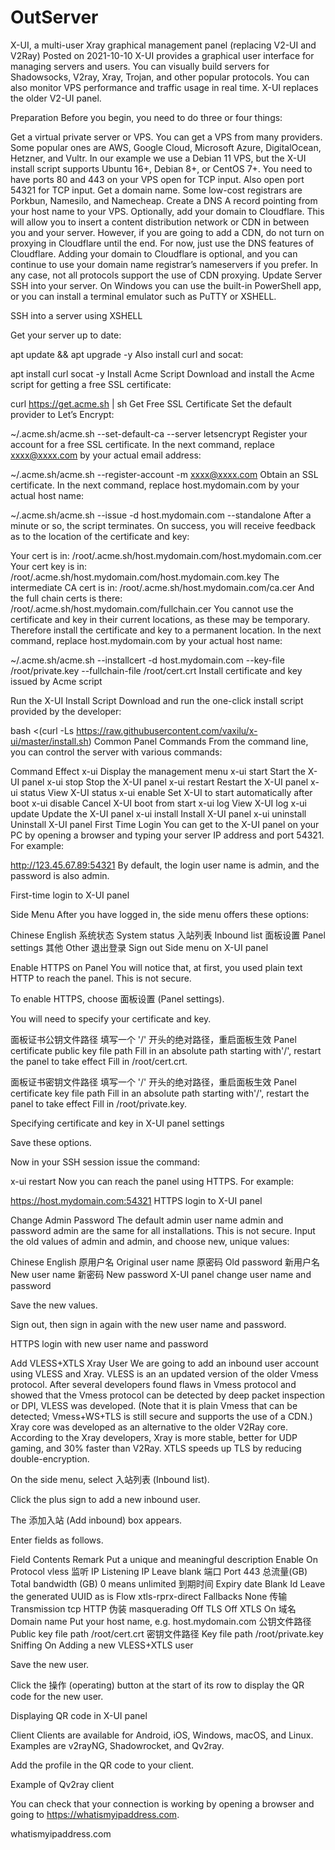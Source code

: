 # OutServer
X-UI, a multi-user Xray graphical management panel (replacing V2-UI and V2Ray)
 Posted on 2021-10-10
X-UI provides a graphical user interface for managing servers and users. You can visually build servers for Shadowsocks, V2ray, Xray, Trojan, and other popular protocols. You can also monitor VPS performance and traffic usage in real time. X-UI replaces the older V2-UI panel.

Preparation
Before you begin, you need to do three or four things:

Get a virtual private server or VPS. You can get a VPS from many providers. Some popular ones are AWS, Google Cloud, Microsoft Azure, DigitalOcean, Hetzner, and Vultr. In our example we use a Debian 11 VPS, but the X-UI install script supports Ubuntu 16+, Debian 8+, or CentOS 7+. You need to have ports 80 and 443 on your VPS open for TCP input. Also open port 54321 for TCP input.
Get a domain name. Some low-cost registrars are Porkbun, Namesilo, and Namecheap.
Create a DNS A record pointing from your host name to your VPS.
Optionally, add your domain to Cloudflare. This will allow you to insert a content distribution network or CDN in between you and your server. However, if you are going to add a CDN, do not turn on proxying in Cloudflare until the end. For now, just use the DNS features of Cloudflare. Adding your domain to Cloudflare is optional, and you can continue to use your domain name registrar’s nameservers if you prefer. In any case, not all protocols support the use of CDN proxying.
Update Server
SSH into your server. On Windows you can use the built-in PowerShell app, or you can install a terminal emulator such as PuTTY or XSHELL.

SSH into a server using XSHELL

Get your server up to date:

apt update && apt upgrade -y
Also install curl and socat:

apt install curl socat -y
Install Acme Script
Download and install the Acme script for getting a free SSL certificate:

curl https://get.acme.sh | sh
Get Free SSL Certificate
Set the default provider to Let’s Encrypt:

~/.acme.sh/acme.sh --set-default-ca --server letsencrypt
Register your account for a free SSL certificate. In the next command, replace xxxx@xxxx.com by your actual email address:

~/.acme.sh/acme.sh --register-account -m xxxx@xxxx.com
Obtain an SSL certificate. In the next command, replace host.mydomain.com by your actual host name:

~/.acme.sh/acme.sh --issue -d host.mydomain.com --standalone
After a minute or so, the script terminates. On success, you will receive feedback as to the location of the certificate and key:

Your cert is in: /root/.acme.sh/host.mydomain.com/host.mydomain.com.cer
Your cert key is in: /root/.acme.sh/host.mydomain.com/host.mydomain.com.key
The intermediate CA cert is in: /root/.acme.sh/host.mydomain.com/ca.cer
And the full chain certs is there: /root/.acme.sh/host.mydomain.com/fullchain.cer
You cannot use the certificate and key in their current locations, as these may be temporary. Therefore install the certificate and key to a permanent location. In the next command, replace host.mydomain.com by your actual host name:

~/.acme.sh/acme.sh --installcert -d host.mydomain.com --key-file /root/private.key --fullchain-file /root/cert.crt
Install certificate and key issued by Acme script

Run the X-UI Install Script
Download and run the one-click install script provided by the developer:

bash <(curl -Ls https://raw.githubusercontent.com/vaxilu/x-ui/master/install.sh)
Common Panel Commands
From the command line, you can control the server with various commands:

Command	Effect
x-ui	Display the management menu
x-ui start	Start the X-UI panel
x-ui stop	Stop the X-UI panel
x-ui restart	Restart the X-UI panel
x-ui status	View X-UI status
x-ui enable	Set X-UI to start automatically after boot
x-ui disable	Cancel X-UI boot from start
x-ui log	View X-UI log
x-ui update	Update the X-UI panel
x-ui install	Install X-UI panel
x-ui uninstall	Uninstall X-UI panel
First Time Login
You can get to the X-UI panel on your PC by opening a browser and typing your server IP address and port 54321. For example:

http://123.45.67.89:54321
By default, the login user name is admin, and the password is also admin.

First-time login to X-UI panel

Side Menu
After you have logged in, the side menu offers these options:

Chinese	English
系统状态	System status
入站列表	Inbound list
面板设置	Panel settings
其他	Other
退出登录	Sign out
Side menu on X-UI panel

Enable HTTPS on Panel
You will notice that, at first, you used plain text HTTP to reach the panel. This is not secure.

To enable HTTPS, choose 面板设置 (Panel settings).

You will need to specify your certificate and key.

面板证书公钥文件路径
填写一个 '/' 开头的绝对路径，重启面板生效
Panel certificate public key file path
Fill in an absolute path starting with'/', restart the panel to take effect
Fill in /root/cert.crt.

面板证书密钥文件路径
填写一个 '/' 开头的绝对路径，重启面板生效
Panel certificate key file path
Fill in an absolute path starting with'/', restart the panel to take effect 
Fill in /root/private.key.

Specifying certificate and key in X-UI panel settings

Save these options.

Now in your SSH session issue the command:

x-ui restart
Now you can reach the panel using HTTPS. For example:

https://host.mydomain.com:54321
HTTPS login to X-UI panel

Change Admin Password
The default admin user name admin and password admin are the same for all installations. This is not secure. Input the old values of admin and admin, and choose new, unique values:

Chinese	English
原用户名	Original user name
原密码	Old password
新用户名	New user name
新密码	New password
X-UI panel change user name and password

Save the new values.

Sign out, then sign in again with the new user name and password.

HTTPS login with new user name and password

Add VLESS+XTLS Xray User
We are going to add an inbound user account using VLESS and Xray. VLESS is an an updated version of the older Vmess protocol. After several developers found flaws in Vmess protocol and showed that the Vmess protocol can be detected by deep packet inspection or DPI, VLESS was developed. (Note that it is plain Vmess that can be detected; Vmess+WS+TLS is still secure and supports the use of a CDN.) Xray core was developed as an alternative to the older V2Ray core. According to the Xray developers, Xray is more stable, better for UDP gaming, and 30% faster than V2Ray. XTLS speeds up TLS by reducing double-encryption.

On the side menu, select 入站列表 (Inbound list).

Click the plus sign to add a new inbound user.

The 添加入站 (Add inbound) box appears.

Enter fields as follows.

Field	Contents
Remark	Put a unique and meaningful description
Enable	On
Protocol	vless
监听 IP Listening IP	Leave blank
端口 Port	443
总流量(GB) Total bandwidth (GB)	0 means unlimited
到期时间 Expiry date	Blank
Id	Leave the generated UUID as is
Flow	xtls-rprx-direct
Fallbacks	None
传输 Transmission	tcp
HTTP 伪装 masquerading	Off
TLS	Off
XTLS	On
域名 Domain name	Put your host name, e.g. host.mydomain.com
公钥文件路径 Public key file path	/root/cert.crt
密钥文件路径 Key file path	/root/private.key
Sniffing	On
Adding a new VLESS+XTLS user

Save the new user.

Click the 操作 (operating) button at the start of its row to display the QR code for the new user.

Displaying QR code in X-UI panel

Client
Clients are available for Android, iOS, Windows, macOS, and Linux. Examples are v2rayNG, Shadowrocket, and Qv2ray.

Add the profile in the QR code to your client.

Example of Qv2ray client

You can check that your connection is working by opening a browser and going to https://whatismyipaddress.com.

whatismyipaddress.com
